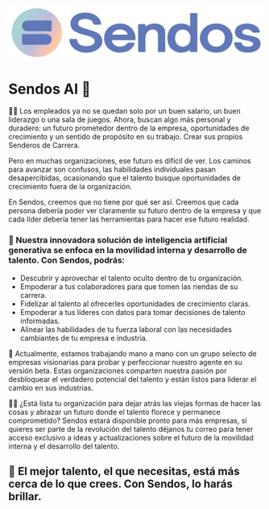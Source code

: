 ![sendos](../assets/sendos_logo.png)

# Sendos AI 👋

🙋‍♀️ Los empleados ya no se quedan solo por un buen salario, un buen liderazgo o una sala de juegos. Ahora, buscan algo más personal y duradero: un futuro prometedor dentro de la empresa, oportunidades de crecimiento y un sentido de propósito en su trabajo. Crear sus propios Senderos de Carrera.

Pero en muchas organizaciones, ese futuro es difícil de ver. Los caminos para avanzar son confusos, las habilidades individuales pasan desapercibidas, ocasionando que el talento busque oportunidades de crecimiento fuera de la organización.

En Sendos, creemos que no tiene por qué ser así. Creemos que cada persona debería poder ver claramente su futuro dentro de la empresa y que cada líder debería tener las herramientas para hacer ese futuro realidad.

### 🌈 Nuestra innovadora solución de inteligencia artificial generativa se enfoca en la movilidad interna y desarrollo de talento. Con Sendos, podrás:

- Descubrir y aprovechar el talento oculto dentro de tu organización.
- Empoderar a tus colaboradores para que tomen las riendas de su carrera.
- Fidelizar al talento al ofrecerles oportunidades de crecimiento claras.
- Empoderar a tus líderes con datos para tomar decisiones de talento informadas.
- Alinear las habilidades de tu fuerza laboral con las necesidades cambiantes de tu empresa e industria.

🍿 Actualmente, estamos trabajando mano a mano con un grupo selecto de empresas visionarias para probar y perfeccionar nuestro agente en su versión beta. Estas organizaciones comparten nuestra pasión por desbloquear el verdadero potencial del talento y están listos para liderar el cambio en sus industrias.

👩‍💻 ¿Está lista tu organización para dejar atrás las viejas formas de hacer las cosas y abrazar un futuro donde el talento florece y permanece comprometido?
Sendos estará disponible pronto para más empresas, si quieres ser parte de la revolución del talento déjanos tu correo para tener acceso exclusivo a ideas y actualizaciones sobre el futuro de la movilidad interna y el desarrollo del talento.

## 🧙 El mejor talento, el que necesitas, está más cerca de lo que crees. Con Sendos, lo harás brillar.
